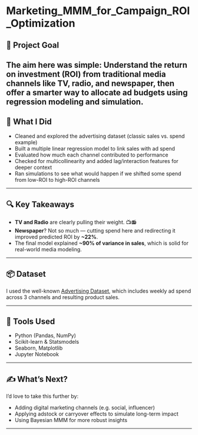 # Marketing_MMM_for_Campaign_ROI_Optimization

## 🎯 Project Goal

The aim here was simple: **Understand the return on investment (ROI)** from traditional media channels like **TV, radio, and newspaper**, then offer a smarter way to allocate ad budgets using regression modeling and simulation.
---
## 🧠 What I Did

- Cleaned and explored the advertising dataset (classic sales vs. spend example)
- Built a multiple linear regression model to link sales with ad spend
- Evaluated how much each channel contributed to performance
- Checked for multicollinearity and added lag/interaction features for deeper context
- Ran simulations to see what would happen if we shifted some spend from low-ROI to high-ROI channels

---

## 🔍 Key Takeaways

- **TV and Radio** are clearly pulling their weight. 📺📻  
- **Newspaper**? Not so much — cutting spend here and redirecting it improved predicted ROI by **~22%**.
- The final model explained **~90% of variance in sales**, which is solid for real-world media modeling.

---

## 📦 Dataset

I used the well-known [Advertising Dataset](https://www.kaggle.com/datasets/ashydv/advertising-dataset), which includes weekly ad spend across 3 channels and resulting product sales.

---

## 🧰 Tools Used

- Python (Pandas, NumPy)
- Scikit-learn & Statsmodels
- Seaborn, Matplotlib
- Jupyter Notebook

---

## ✍️ What’s Next?

I’d love to take this further by:
- Adding digital marketing channels (e.g. social, influencer)
- Applying adstock or carryover effects to simulate long-term impact
- Using Bayesian MMM for more robust insights

---
